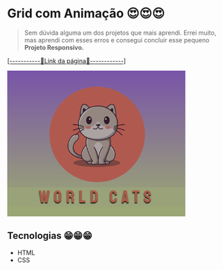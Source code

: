 # Grid com Animação 😍😍😍

> Sem dúvida alguma um dos projetos que mais aprendi. Errei muito, mas aprendi com esses erros e consegui concluir esse pequeno <strong>Projeto Responsivo.</strong>

[[-----------👀Link da página👀------------]](https://romeusorionaet.github.io/MobileFirst/)

![preview](./preview/preview.png)

## Tecnologias 😁😁😁

- HTML
- CSS
